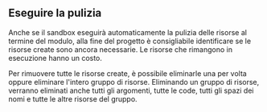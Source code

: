 ## <a name="clean-up"></a>Eseguire la pulizia

Anche se il sandbox eseguirà automaticamente la pulizia delle risorse al termine del modulo, alla fine del progetto è consigliabile identificare se le risorse create sono ancora necessarie. Le risorse che rimangono in esecuzione hanno un costo. 

Per rimuovere tutte le risorse create, è possibile eliminarle una per volta oppure eliminare l'intero gruppo di risorse. Eliminando un gruppo di risorse, verranno eliminati anche tutti gli argomenti, tutte le code, tutti gli spazi dei nomi e tutte le altre risorse del gruppo.
